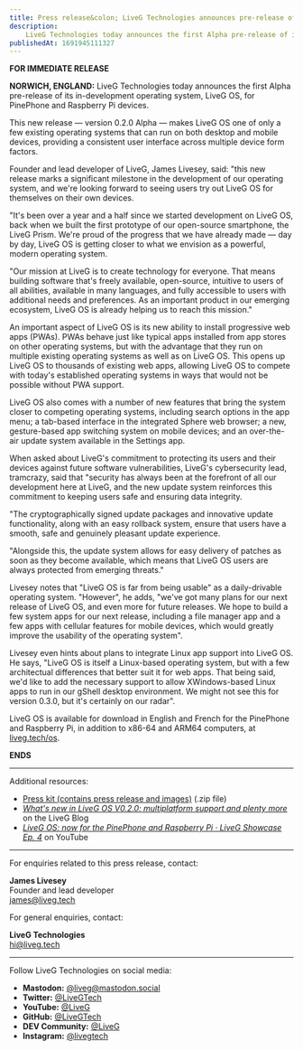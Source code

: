 ```yaml
---
title: Press release&colon; LiveG Technologies announces pre-release of operating system for PinePhone, Raspberry Pi
description:
    LiveG Technologies today announces the first Alpha pre-release of its in-development operating system, LiveG OS, for PinePhone and Raspberry Pi devices.
publishedAt: 1691945111327
---
```


**FOR IMMEDIATE RELEASE**

**NORWICH, ENGLAND:** LiveG Technologies today announces the first Alpha pre-release of its in-development operating system, LiveG OS, for PinePhone and Raspberry Pi devices.

This new release — version 0.2.0 Alpha — makes LiveG OS one of only a few existing operating systems that can run on both desktop and mobile devices, providing a consistent user interface across multiple device form factors.

Founder and lead developer of LiveG, James Livesey, said: "this new release marks a significant milestone in the development of our operating system, and we're looking forward to seeing users try out LiveG OS for themselves on their own devices.

"It's been over a year and a half since we started development on LiveG OS, back when we built the first prototype of our open-source smartphone, the LiveG Prism. We're proud of the progress that we have already made — day by day, LiveG OS is getting closer to what we envision as a powerful, modern operating system.

"Our mission at LiveG is to create technology for everyone. That means building software that's freely available, open-source, intuitive to users of all abilities, available in many languages, and fully accessible to users with additional needs and preferences. As an important product in our emerging ecosystem, LiveG OS is already helping us to reach this mission."

An important aspect of LiveG OS is its new ability to install progressive web apps (PWAs). PWAs behave just like typical apps installed from app stores on other operating systems, but with the advantage that they run on multiple existing operating systems as well as on LiveG OS. This opens up LiveG OS to thousands of existing web apps, allowing LiveG OS to compete with today's established operating systems in ways that would not be possible without PWA support. 

LiveG OS also comes with a number of new features that bring the system closer to competing operating systems, including search options in the app menu; a tab-based interface in the integrated Sphere web browser; a new, gesture-based app switching system on mobile devices; and an over-the-air update system available in the Settings app.

When asked about LiveG's commitment to protecting its users and their devices against future software vulnerabilities, LiveG's cybersecurity lead, tramcrazy, said that "security has always been at the forefront of all our development here at LiveG, and the new update system reinforces this commitment to keeping users safe and ensuring data integrity.

"The cryptographically signed update packages and innovative update functionality, along with an easy rollback system, ensure that users have a smooth, safe and genuinely pleasant update experience.

"Alongside this, the update system allows for easy delivery of patches as soon as they become available, which means that LiveG OS users are always protected from emerging threats."

Livesey notes that "LiveG OS is far from being usable" as a daily-drivable operating system. "However", he adds, "we've got many plans for our next release of LiveG OS, and even more for future releases. We hope to build a few system apps for our next release, including a file manager app and a few apps with cellular features for mobile devices, which would greatly improve the usability of the operating system".

Livesey even hints about plans to integrate Linux app support into LiveG OS. He says, "LiveG OS is itself a Linux-based operating system, but with a few architectual differences that better suit it for web apps. That being said, we'd like to add the necessary support to allow XWindows-based Linux apps to run in our gShell desktop environment. We might not see this for version 0.3.0, but it's certainly on our radar".

LiveG OS is available for download in English and French for the PinePhone and Raspberry Pi, in addition to x86-64 and ARM64 computers, at [liveg.tech/os](/os).

**ENDS**

---

Additional resources:

* <a href="/media/blog/pr-multiplatform-os/presskit.zip" download="Press kit - LiveG OS.zip">Press kit (contains press release and images)</a> (.zip file)
* [_What's new in LiveG OS V0.2.0: multiplatform support and plenty more_](/blog/en/new-in-os-0-2-0) on the LiveG Blog
* [_LiveG OS: now for the PinePhone and Raspberry Pi · LiveG Showcase Ep. 4_](https://youtu.be/wa5K0FJ_rKk) on YouTube

---

For enquiries related to this press release, contact:

**James Livesey**<br>
Founder and lead developer<br>
[james@liveg.tech](mailto:james@liveg.tech)

For general enquiries, contact:

**LiveG Technologies**<br>
[hi@liveg.tech](mailto:hi@liveg.tech)

---

Follow LiveG Technologies on social media:

* **Mastodon:** [@liveg@mastodon.social](https://mastodon.social/@liveg)
* **Twitter:** [@LiveGTech](https://twitter.com/LiveGTech)
* **YouTube:** [@LiveG](https://youtube.com/@liveg)
* **GitHub:** [@LiveGTech](https://github.com/LiveGTech)
* **DEV Community:** [@LiveG](https://dev.to/liveg)
* **Instagram:** [@livegtech](https://instagram.com/livegtech)